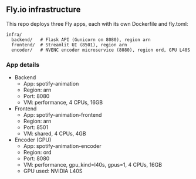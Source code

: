 ## Fly.io infrastructure

This repo deploys three Fly apps, each with its own Dockerfile and fly.toml:

```
infra/
  backend/   # Flask API (Gunicorn on 8080), region arn
  frontend/  # Streamlit UI (8501), region arn
  encoder/   # NVENC encoder microservice (8080), region ord, GPU L40S
```

### App details
- Backend
  - App: spotify-animation
  - Region: arn
  - Port: 8080
  - VM: performance, 4 CPUs, 16GB
- Frontend
  - App: spotify-animation-frontend
  - Region: arn
  - Port: 8501
  - VM: shared, 4 CPUs, 4GB
- Encoder (GPU)
  - App: spotify-animation-encoder
  - Region: ord
  - Port: 8080
  - VM: performance, gpu_kind=l40s, gpus=1, 4 CPUs, 16GB
  - GPU used: NVIDIA L40S
